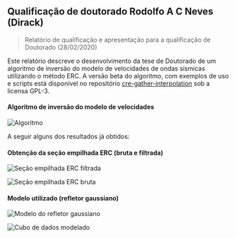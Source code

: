 ## Qualificação de doutorado Rodolfo A C Neves (Dirack)

> Relatório de qualificação e apresentação para a qualificação de Doutorado (28/02/2020)

Este relatório descreve o desenvolvimento da tese de Doutorado de um algoritmo de inversão do modelo de velocidades
de ondas sísmicas utilizando o método ERC. A versão beta do algoritmo, com exemplos de uso e scripts está disponível
no repositório [cre-gather-interpolation](https://github.com/Dirack/cre-gather-interpolation) sob a licensa GPL-3.

#### Algoritmo de inversão do modelo de velocidades

![Algoritmo](https://github.com/Dirack/qualificacao-doutorado/blob/develop/0.1/images/fluxoVel.png)

A seguir alguns dos resultados já obtidos:

#### Obtenção da seção empilhada ERC (bruta e filtrada)

![Seção empilhada ERC filtrada](https://github.com/Dirack/qualificacao-doutorado/blob/develop/0.1/images/hugeFiltStackedSection.jpeg)

![Seção empilhada ERC bruta](https://github.com/Dirack/qualificacao-doutorado/blob/develop/0.1/images/hugeStackedSection.jpeg)

#### Modelo utilizado (refletor gaussiano)

![Modelo do refletor gaussiano](https://github.com/Dirack/qualificacao-doutorado/blob/develop/0.1/images/dome.jpeg)

![Cubo de dados modelado](https://github.com/Dirack/qualificacao-doutorado/blob/develop/0.1/images/dataCube.jpeg)

